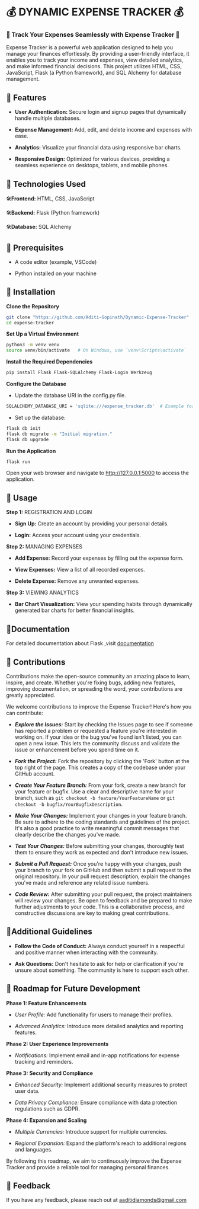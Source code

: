 
# 💰 DYNAMIC EXPENSE TRACKER 💰 
### 💸 Track Your Expenses Seamlessly with Expense Tracker 💸
Expense Tracker is a powerful web application designed to help you manage your finances effortlessly. By providing a user-friendly interface, it enables you to track your income and expenses, view detailed analytics, and make informed financial decisions.
This project utilizes HTML, CSS, JavaScript, Flask (a Python framework), and SQL Alchemy for database management.

## 📌 Features
- **User Authentication:** Secure login and signup pages that dynamically handle multiple databases.

-  **Expense Management:** Add, edit, and delete income and expenses with ease.

-  **Analytics:** Visualize your financial data using responsive bar charts.

- **Responsive Design:** Optimized for various devices, providing a seamless experience on desktops, tablets, and mobile phones.

## 📌 Technologies Used

🛠️**Frontend:** HTML, CSS, JavaScript

🛠️**Backend:** Flask (Python framework)

🛠️**Database:** SQL Alchemy

## 📌 Prerequisites

- A code editor (example, VSCode)

- Python installed on your machine

## 📌 Installation

**Clone the Repository**

```bash
git clone "https://github.com/Aditi-Gopinath/Dynamic-Expense-Tracker"
cd expense-tracker
```

**Set Up a Virtual Environment**
```bash
python3 -m venv venv
source venv/bin/activate   # On Windows, use `venv\Scripts\activate`
```
**Install the Required Dependencies**
```bash
pip install Flask Flask-SQLAlchemy Flask-Login Werkzeug
```
**Configure the Database**
-	Update the database URI in the config.py file.
```bash
SQLALCHEMY_DATABASE_URI = 'sqlite:///expense_tracker.db'  # Example for SQLite
```

-	Set up the database:
```bash
flask db init
flask db migrate -m "Initial migration."
flask db upgrade
```
**Run the Application**
```bash
flask run
```
Open your web browser and navigate to http://127.0.0.1:5000 to access the application.

## 📌 Usage

**Step 1:** REGISTRATION AND LOGIN

- **Sign Up:** Create an account by providing your personal details.

- **Login:** Access your account using your credentials.

**Step 2:** MANAGING EXPENSES

- **Add Expense:** Record your expenses by filling out the expense form.

- **View Expenses:** View a list of all recorded expenses.

- **Delete Expense:** Remove any unwanted expenses.

**Step 3:** VIEWING ANALYTICS

- **Bar Chart Visualization:** View your spending habits through dynamically generated bar charts for better financial insights.


## 📌Documentation

For detailed documentation about Flask ,visit 
[documentation](https://flask.palletsprojects.com/en/3.0.x/)


## 📌 Contributions

Contributions make the open-source community an amazing place to learn, inspire, and create. Whether you're fixing bugs, adding new features, improving documentation, or spreading the word, your contributions are greatly appreciated.

We welcome contributions to improve the Expense Tracker! Here's how you can contribute:

- **_Explore the Issues:_** Start by checking the Issues page to see if someone has reported a problem or requested a feature you're interested in working on. If your idea or the bug you've found isn't listed, you can open a new issue. This lets the community discuss and validate the issue or enhancement before you spend time on it.

- **_Fork the Project:_** Fork the repository by clicking the 'Fork' button at the top right of the page. This creates a copy of the codebase under your GitHub account.

- **_Create Your Feature Branch:_** From your fork, create a new branch for your feature or bugfix. Use a clear and descriptive name for your branch, such as `git checkout -b feature/YourFeatureName` or `git checkout -b bugfix/YourBugfixDescription`.

- **_Make Your Changes:_** Implement your changes in your feature branch. Be sure to adhere to the coding standards and guidelines of the project. It's also a good practice to write meaningful commit messages that clearly describe the changes you've made.

- **_Test Your Changes:_** Before submitting your changes, thoroughly test them to ensure they work as expected and don't introduce new issues.

- **_Submit a Pull Request:_** Once you're happy with your changes, push your branch to your fork on GitHub and then submit a pull request to the original repository. In your pull request description, explain the changes you've made and reference any related issue numbers.

- **_Code Review:_** After submitting your pull request, the project maintainers will review your changes. Be open to feedback and be prepared to make further adjustments to your code. This is a collaborative process, and constructive discussions are key to making great contributions.


## 📌Additional Guidelines

- **Follow the Code of Conduct:** Always conduct yourself in a respectful and positive manner when interacting with the community.

- **Ask Questions:** Don't hesitate to ask for help or clarification if you're unsure about something. The community is here to support each other.

## 📌 Roadmap for Future Development

**Phase 1: Feature Enhancements**

- _User Profile:_ Add functionality for users to manage their profiles.

- _Advanced Analytics:_ Introduce more detailed analytics and reporting features.

**Phase 2: User Experience Improvements**

- _Notifications:_ Implement email and in-app notifications for expense tracking and reminders.

**Phase 3: Security and Compliance**

- _Enhanced Security:_ Implement additional security measures to protect user data.

- _Data Privacy Compliance:_ Ensure compliance with data protection regulations such as GDPR.

**Phase 4: Expansion and Scaling**

- _Multiple Currencies:_ Introduce support for multiple currencies.

- _Regional Expansion:_ Expand the platform's reach to additional regions and languages.


By following this roadmap, we aim to continuously improve the Expense Tracker and provide a reliable tool for managing personal finances.


## 📌 Feedback

If you have any feedback, please reach out at aaditidiamonds@gmail.com
